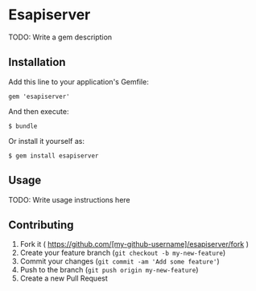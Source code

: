 # Esapiserver

TODO: Write a gem description

## Installation

Add this line to your application's Gemfile:

    gem 'esapiserver'

And then execute:

    $ bundle

Or install it yourself as:

    $ gem install esapiserver

## Usage

TODO: Write usage instructions here

## Contributing

1. Fork it ( https://github.com/[my-github-username]/esapiserver/fork )
2. Create your feature branch (`git checkout -b my-new-feature`)
3. Commit your changes (`git commit -am 'Add some feature'`)
4. Push to the branch (`git push origin my-new-feature`)
5. Create a new Pull Request
